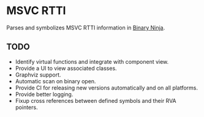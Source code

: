 # MSVC RTTI

Parses and symbolizes MSVC RTTI information in [Binary Ninja].

## TODO

- Identify virtual functions and integrate with component view.
- Provide a UI to view associated classes.
- Graphviz support.
- Automatic scan on binary open.
- Provide CI for releasing new versions automatically and on all platforms.
- Provide better logging.
- Fixup cross references between defined symbols and their RVA pointers.

[Binary Ninja]: https://binary.ninja